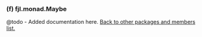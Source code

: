 ### (f) fjl.monad.Maybe
@todo - Added documentation here.
[Back to other packages and members list.](#other-packages-and-members)
